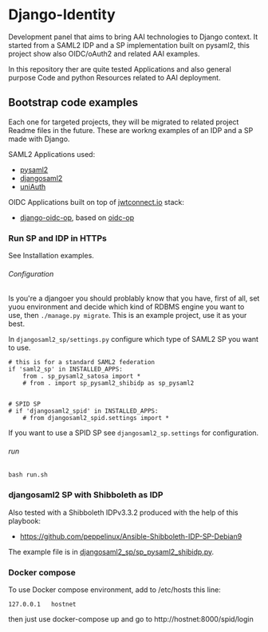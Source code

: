 # Django-Identity
Development panel that aims to bring AAI technologies to Django context.
It started from a SAML2 IDP and a SP implementation built on pysaml2, this project show also OIDC/oAuth2 and related AAI examples.

In this repository ther are quite tested Applications and also general purpose Code and python Resources related to AAI deployment.

## Bootstrap code examples
Each one for targeted projects, they will be migrated to related project Readme files in the future.
These are workng examples of an IDP and a SP made with Django.

SAML2 Applications used:

- [pysaml2](https://github.com/IdentityPython/pysaml2)
- [djangosaml2](https://github.com/knaperek/djangosaml2)
- [uniAuth](https://github.com/UniversitaDellaCalabria/uniAuth)

OIDC Applications built on top of [jwtconnect.io](https://jwtconnect.io/) stack:

- [django-oidc-op](https://github.com/peppelinux/django-oidc-op), based on [oidc-op](https://github.com/rohe/oidc-op)


### Run SP and IDP in HTTPs
See Installation examples.

###### Configuration

Is you're a djangoer you should problably know that you have, first of all, set yuou environment and decide
which kind of RDBMS engine you want to use, then `./manage.py migrate`. This is an example project, use it as your best.

In `djangosaml2_sp/settings.py` configure which type of SAML2 SP you want to use.
````
# this is for a standard SAML2 federation
if 'saml2_sp' in INSTALLED_APPS:
    from . sp_pysaml2_satosa import *
    # from . import sp_pysaml2_shibidp as sp_pysaml2


# SPID SP
# if 'djangosaml2_spid' in INSTALLED_APPS:
    # from djangosaml2_spid.settings import *
````

If you want to use a SPID SP see `djangosaml2_sp.settings` for configuration.

###### run
````
bash run.sh

````

### djangosaml2 SP with Shibboleth as IDP

Also tested with a Shibboleth IDPv3.3.2 produced with the help of this playbook:
 - https://github.com/peppelinux/Ansible-Shibboleth-IDP-SP-Debian9

The example file is in [djangosaml2_sp/sp_pysaml2_shibidp.py](https://github.com/peppelinux/Django-Identity/blob/master/djangosaml2_sp/djangosaml2_sp/djangosaml2_sp/sp_pysaml2_shibidp.py).


### Docker compose

To use Docker compose environment, add to /etc/hosts this line:
````
127.0.0.1	hostnet
````

then just use docker-compose up and go to http://hostnet:8000/spid/login

